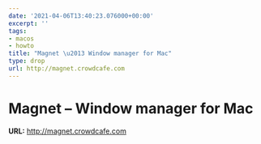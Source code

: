 ```yaml
---
date: '2021-04-06T13:40:23.076000+00:00'
excerpt: ''
tags:
- macos
- howto
title: "Magnet \u2013 Window manager for Mac"
type: drop
url: http://magnet.crowdcafe.com
---
```


# Magnet – Window manager for Mac

**URL:** http://magnet.crowdcafe.com
